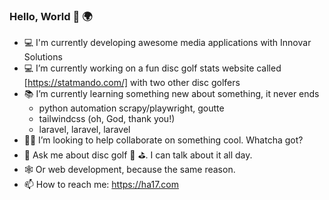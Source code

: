 ### Hello, World 👋 🌍

- 💻 I'm currently developing awesome media applications with Innovar Solutions
- 💻 I’m currently working on a fun disc golf stats website called [https://statmando.com/] with two other disc golfers
- 📚 I’m currently learning something new about something, it never ends
  - python automation scrapy/playwright, goutte
  - tailwindcss (oh, God, thank you!)
  - laravel, laravel, laravel
- 👍🏼 I’m looking to help collaborate on something cool. Whatcha got?
- 💬 Ask me about disc golf 🥏 ⛳️. I can talk about it all day. 
- 🕸 Or web development, because the same reason.
- 📫 How to reach me: https://ha17.com 

